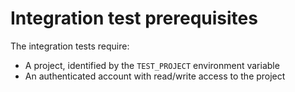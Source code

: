 Integration test prerequisites
====

The integration tests require:

- A project, identified by the `TEST_PROJECT` environment variable
- An authenticated account with read/write access to the project
